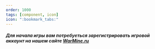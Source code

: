 ```yaml
---
order: 1000
tags: [component, icon]
icon: ":bookmark_tabs:"
---
```

##### Для начала игры вам потребуеться зарегистрировать игровой аккаунт на нашем сайте [WarMine.ru](https://warmine.ru/ "нашем сайте")

